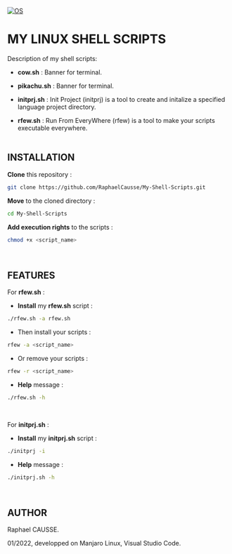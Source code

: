 [![OS](https://img.shields.io/badge/os-linux-blue.svg)](https://shields.io/)

# MY LINUX SHELL SCRIPTS

Description of my shell scripts:

* **cow.sh** : Banner for terminal.

* **pikachu.sh** : Banner for terminal.

* **initprj.sh** : Init Project (initprj) is a tool to create and initalize a specified language project directory.

* **rfew.sh** : Run From EveryWhere (rfew) is a tool to make your scripts executable everywhere.
<br><br>

## INSTALLATION

**Clone** this repository :
```bash
git clone https://github.com/RaphaelCausse/My-Shell-Scripts.git
```
**Move** to the cloned directory :
```bash
cd My-Shell-Scripts
```
**Add execution rights** to the scripts :
```bash
chmod +x <script_name>
```
<br>

## FEATURES

For **rfew.sh** :
* **Install** my **rfew.sh** script :
```bash
./rfew.sh -a rfew.sh
```
* Then install your scripts :
```bash
rfew -a <script_name>
```
* Or remove your scripts :
```bash
rfew -r <script_name>
```
* **Help** message :
```bash
./rfew.sh -h
```
<br>

For **initprj.sh** :
* **Install** my **initprj.sh** script :
```bash
./initprj -i
```
* **Help** message :
```bash
./initprj.sh -h
```
<br>

## AUTHOR

Raphael CAUSSE.

01/2022, developped on Manjaro Linux, Visual Studio Code.